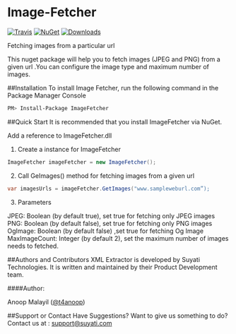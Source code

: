 # Image-Fetcher
[![Travis](https://travis-ci.org/suyati/Image-Fetcher.svg?branch=master)](https://travis-ci.org/suyati/Image-Fetcher)
[![NuGet](http://img.shields.io/nuget/v/ImageFetcher.svg)](https://www.nuget.org/packages/ImageFetcher/)
[![Downloads](http://img.shields.io/nuget/dt/ImageFetcher.svg)](https://www.nuget.org/packages/ImageFetcher/)

Fetching images from a particular url

This nuget package will help you to fetch images (JPEG and PNG) from a given url .You can configure the image type and maximum number of images.

##Installation
To install Image Fetcher, run the following command in the Package Manager Console

```sh
PM> Install-Package ImageFetcher
```

##Quick Start
It is recommended that you install ImageFetcher via NuGet.

Add a reference to ImageFetcher.dll

1)	Create a instance for ImageFetcher

```cs
ImageFetcher imageFetcher = new ImageFetcher();
```

2)	Call GeImages() method for fetching images from a given url

```cs
var imagesUrls = imageFetcher.GetImages("www.sampleweburl.com”);
```

3)	Parameters

JPEG: Boolean (by default true), set true for fetching only JPEG images  
PNG:  Boolean (by default false), set true for fetching only PNG images             
OgImage: Boolean (by default false) ,set true for fetching Og Image                   
MaxImageCount:  Integer (by default 2), set the maximum number of images needs to fetched.

##Authors and Contributors
XML Extractor is developed by Suyati Technologies. It is written and maintained by their Product Development team.

####Author:

Anoop Malayil ([@t4anoop](https://twitter.com/t4anoop))

##Support or Contact
Have Suggestions? Want to give us something to do? Contact us at : support@suyati.com
